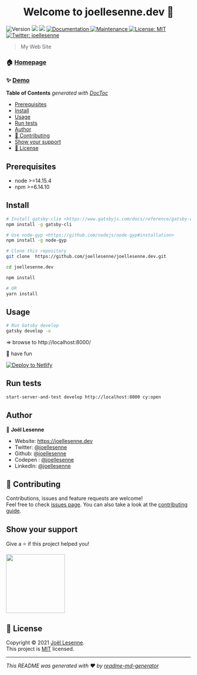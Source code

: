 <h1 align="center">Welcome to joellesenne.dev 👋</h1>
<p>
  <img alt="Version" src="https://img.shields.io/badge/version-1.0.1-blue.svg?cacheSeconds=2592000" />
  <img src="https://img.shields.io/badge/node-%3E%3D14.15.4-blue.svg" />
  <img src="https://img.shields.io/badge/npm-%3E%3D6.14.10-blue.svg" />
  <a href="https://github.com/joellesenne/joellesenne.dev#readme" target="_blank">
    <img alt="Documentation" src="https://img.shields.io/badge/documentation-yes-brightgreen.svg" />
  </a>
  <a href="https://github.com/joellesenne/joellesenne.dev/graphs/commit-activity" target="_blank">
    <img alt="Maintenance" src="https://img.shields.io/badge/Maintained%3F-yes-green.svg" />
  </a>
  <a href="https://github.com/joellesenne/joellesenne.dev/blob/master/LICENSE" target="_blank">
    <img alt="License: MIT" src="https://img.shields.io/github/license/joellesenne/joellesenne.dev" />
  </a>
  <a href="https://twitter.com/joellesenne" target="_blank">
    <img alt="Twitter: joellesenne" src="https://img.shields.io/twitter/follow/joellesenne.svg?style=social" />
  </a>
</p>

> My Web Site

### 🏠 [Homepage](https://github.com/joellesenne/joellesenne.dev)

### ✨ [Demo](https://joellesenne.dev)

<!-- START doctoc generated TOC please keep comment here to allow auto update -->
<!-- DON'T EDIT THIS SECTION, INSTEAD RE-RUN doctoc TO UPDATE -->
**Table of Contents**  *generated with [DocToc](https://github.com/thlorenz/doctoc)*

- [Prerequisites](#prerequisites)
- [Install](#install)
- [Usage](#usage)
- [Run tests](#run-tests)
- [Author](#author)
- [🤝 Contributing](#-contributing)
- [Show your support](#show-your-support)
- [📝 License](#-license)

<!-- END doctoc generated TOC please keep comment here to allow auto update -->

## Prerequisites

- node >=14.15.4
- npm >=6.14.10

## Install

```sh
# Install gatsby-clie <https://www.gatsbyjs.com/docs/reference/gatsby-cli>
npm install -g gatsby-cli

# Use node-gyp <https://github.com/nodejs/node-gyp#installation>
npm install -g node-gyp

# Clone this repository
git clone  https://github.com/joellesenne/joellesenne.dev.git

cd joellesenne.dev

npm install

# OR
yarn install
```

## Usage

```sh
# Run Gatsby develop
gatsby develop -o
```

=> browse to http://localhost:8000/

🎉 have fun

[![Deploy to Netlify](https://www.netlify.com/img/deploy/button.svg)](https://joellesenne.netlify.app/)

## Run tests

```sh
start-server-and-test develop http://localhost:8000 cy:open
```

## Author

👤 **Joël Lesenne**

* Website: https://joellesenne.dev
* Twitter: [@joellesenne](https://twitter.com/joellesenne)
* Github: [@joellesenne](https://github.com/joellesenne)
* Codepen : [@joellesenne](https://codepen.io/joellesenne)
* LinkedIn: [@joellesenne](https://linkedin.com/in/joellesenne)

## 🤝 Contributing

Contributions, issues and feature requests are welcome!<br />Feel free to check [issues page](https://github.com/joellesenne/joellesenne.dev/issues). You can also take a look at the [contributing guide](https://github.com/joellesenne/joellesenne.dev/blob/master/CONTRIBUTING.md).

## Show your support

Give a ⭐️ if this project helped you!

<a href="https://www.patreon.com/joellesenne">
  <img src="https://c5.patreon.com/external/logo/become_a_patron_button@2x.png" width="160">
</a>

## 📝 License

Copyright © 2021 [Joël Lesenne](https://github.com/joellesenne).<br />
This project is [MIT](https://github.com/joellesenne/joellesenne.dev/blob/master/LICENSE) licensed.

***
_This README was generated with ❤️ by [readme-md-generator](https://github.com/kefranabg/readme-md-generator)_